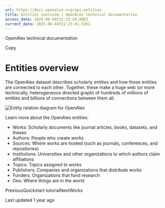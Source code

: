 ```yaml
---
url: https://docs.openalex.org/api-entities
title: Entities overview | OpenAlex technical documentation
access_date: 2025-08-04T22:22:58.000Z
current_date: 2025-08-04T22:23:01.526Z
---
```


OpenAlex technical documentation

Copy

# Entities overview

The OpenAlex dataset describes scholarly _entities_ and how those entities are connected to each other. Together, these make a huge web (or more technically, heterogeneous directed graph) of hundreds of millions of entities and billions of connections between them all.

![Entity relation diagram for OpenAlex](IMAGE) 

Learn more about the OpenAlex entities:

* Works: Scholarly documents like journal articles, books, datasets, and theses
* Authors: People who create works
* Sources: Where works are hosted (such as journals, conferences, and repositories)
* Institutions: Universities and other organizations to which authors claim affiliations
* Topics: Topics assigned to works
* Publishers: Companies and organizations that distribute works
* Funders: Organizations that fund research
* Geo: Where things are in the world

PreviousQuickstart tutorialNextWorks

Last updated 1 year ago